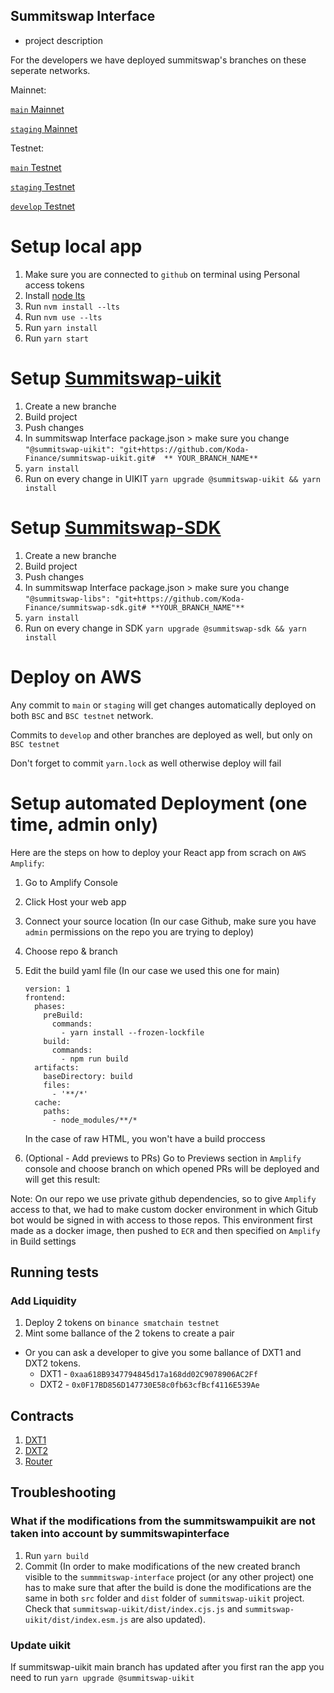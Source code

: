 ## Summitswap Interface

- project description

For the developers we have deployed summitswap's branches on these seperate networks.

Mainnet:

[`main` Mainnet](https://main.d3cj974y5wyhbr.amplifyapp.com)

[`staging` Mainnet](https://staging.d3cj974y5wyhbr.amplifyapp.com)

Testnet:

[`main` Testnet](https://main.d1apfotwvb2yrn.amplifyapp.com)

[`staging` Testnet](https://staging.d1apfotwvb2yrn.amplifyapp.com)

[`develop` Testnet](https://develop.d1apfotwvb2yrn.amplifyapp.com)

# Setup local app
1. Make sure you are connected to `github` on terminal using Personal access tokens
2. Install [node lts](https://tecadmin.net/install-nvm-macos-with-homebrew/) 
3. Run `nvm install --lts`
4. Run `nvm use --lts`
5. Run `yarn install`
6. Run `yarn start`

# Setup [Summitswap-uikit](https://github.com/Koda-Finance/summitswap-uikit)
1. Create a new branche
2. Build project
3. Push changes
4. In summitswap Interface package.json > make sure you change	`"@summitswap-uikit": "git+https://github.com/Koda-Finance/summitswap-uikit.git#  ** YOUR_BRANCH_NAME** `
5. `yarn install`
6. Run on every change in UIKIT `yarn upgrade @summitswap-uikit && yarn install`

# Setup [Summitswap-SDK](https://github.com/Koda-Finance/summitswap-sdk)
1. Create a new branche
2. Build project
3. Push changes
4. In summitswap Interface package.json > make sure you change	`"@summitswap-libs": "git+https://github.com/Koda-Finance/summitswap-sdk.git# **YOUR_BRANCH_NAME"**`
5. `yarn install`
6. Run on every change in SDK `yarn upgrade @summitswap-sdk && yarn install`

# Deploy on AWS

Any commit to `main` or `staging` will get changes automatically deployed on both `BSC` and `BSC testnet` network.

Commits to `develop` and other branches are deployed as well, but only on `BSC testnet`

Don't forget to commit `yarn.lock` as well otherwise deploy will fail


# Setup automated Deployment (one time, admin only)

Here are the steps on how to deploy your React app from scrach on `AWS Amplify`:

1. Go to Amplify Console
2. Click Host your web app
3. Connect your source location (In our case Github, make sure you have `admin` permissions on the repo you are trying to deploy)
4. Choose repo & branch
5. Edit the build yaml file (In our case we used this one for main)

    ``` YML
    version: 1
    frontend:
      phases:
        preBuild:
          commands:
            - yarn install --frozen-lockfile
        build:
          commands:
            - npm run build
      artifacts:
        baseDirectory: build
        files:
          - '**/*'
      cache:
        paths:
          - node_modules/**/*
    ```

    In the case of raw HTML, you won't have a build proccess
6. (Optional - Add previews to PRs) Go to Previews section in `Amplify` console and choose branch on which opened PRs will be deployed and will get this result:

Note: 
  On our repo we use private github dependencies, so to give `Amplify` access to that, we had to make custom docker environment in which Gitub bot would be signed in with access to those repos.
  This environment first made as a docker image, then pushed to `ECR` and then specified on `Amplify` in Build settings

## Running tests

### Add Liquidity

1. Deploy 2 tokens on `binance smatchain testnet`
2. Mint some ballance of the 2 tokens to create a pair
  - Or you can ask a developer to give you some ballance of DXT1 and DXT2 tokens.
    - DXT1 - `0xaa618B9347794845d17a168dd02C9078906AC2Ff`
    - DXT2 - `0x0F17BD856D147730E58c0fb63cfBcf4116E539Ae`

## Contracts

1. [DXT1](https://testnet.bscscan.com/address/0xaa618B9347794845d17a168dd02C9078906AC2Ff)
2. [DXT2](https://testnet.bscscan.com/address/0x0F17BD856D147730E58c0fb63cfBcf4116E539Ae)
3. [Router](https://testnet.bscscan.com/address/0xfF2dD86bc6016F3e666ac4733C65B36f5acff10a)

## Troubleshooting

### What if the modifications from the summitswampuikit are not taken into account by summitswapinterface

1. Run `yarn build`
2. Commit (In order to make modifications of the new created branch visible to the `summmitswap-interface` project (or any other project) one has to make sure that after the build is done the modifications are the same in both `src` folder and `dist` folder of `summitswap-uikit` project. Check that `summitswap-uikit/dist/index.cjs.js` and `summitswap-uikit/dist/index.esm.js` are also updated). 

### Update uikit

If summitswap-uikit main branch has updated after you first ran the app you need to run `yarn upgrade @summitswap-uikit`


